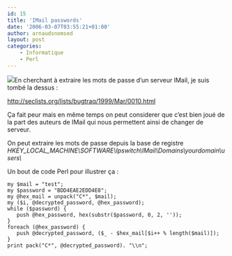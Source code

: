 ```yaml
---
id: 15
title: 'IMail passwords'
date: '2006-03-07T03:55:21+01:00'
author: arnaudsnomsed
layout: post
categories:
    - Informatique
    - Perl
---
```


![](http://arnaud.desmons.free.fr/img/lock-bottom.png)En cherchant à extraire les mots de passe d’un serveur IMail, je suis tombé la dessus :

<http://seclists.org/lists/bugtraq/1999/Mar/0010.html>

Ça fait peur mais en même temps on peut considerer que c’est bien joué de la part des auteurs de IMail qui nous permettent ainsi de changer de serveur.

On peut extraire les mots de passe depuis la base de registre *HKEY\_LOCAL\_MACHINE\\SOFTWARE\\Ipswitch\\IMail\\Domains\\yourdomain\\users\\*

Un bout de code Perl pour illustrer ça :

```
my $mail = "test";
my $password = "BDD4EAE2EDD4E8";
my @hex_mail = unpack("C*", $mail);
my ($i, @decrypted_password, @hex_password);
while ($password) {
   push @hex_password, hex(substr($password, 0, 2, ''));
}
foreach (@hex_password) {
   push @decrypted_password, ($_ - $hex_mail[$i++ % length($mail)]);
}
print pack("C*", @decrypted_password). "\\n";
```
